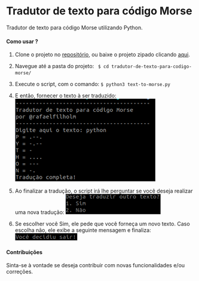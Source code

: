 # Tradutor de texto para código Morse
Tradutor de texto para código Morse utilizando Python.

#### Como usar ?
1. Clone o projeto no [repositório](https://github.com/rafaelfilholm/tradutor-de-texto-para-codigo-morse), ou baixe o projeto zipado clicando [aqui](https://github.com/rafaelfilholm/tradutor-de-texto-para-codigo-morse/archive/master.zip).
2. Navegue até a pasta do projeto: `` $ cd tradutor-de-texto-para-codigo-morse/``

3. Execute o script, com o comando:
    `` $ python3 text-to-morse.py ``
4. E então, fornecer o texto à ser traduzido:
    ![Fornecendo o texto para o tradutor](https://raw.githubusercontent.com/rafaelfilholm/tradutor-de-texto-para-codigo-morse/master/imgs/input-the-text.png)
5. Ao finalizar a tradução, o script irá lhe perguntar se você deseja realizar uma nova tradução:
    ![Pergunta se deseja fazer uma nova tradução](https://raw.githubusercontent.com/rafaelfilholm/tradutor-de-texto-para-codigo-morse/master/imgs/new-translation.png)
6. Se escolher você Sim, ele pede que você forneça um novo texto. Caso escolha não, ele exibe a seguinte mensagem e finaliza:
    ![Mensagem de saida](https://raw.githubusercontent.com/rafaelfilholm/tradutor-de-texto-para-codigo-morse/master/imgs/exit-message.png)

#### Contribuições
Sinta-se à vontade se deseja contribuir com novas funcionalidades e/ou correções.
